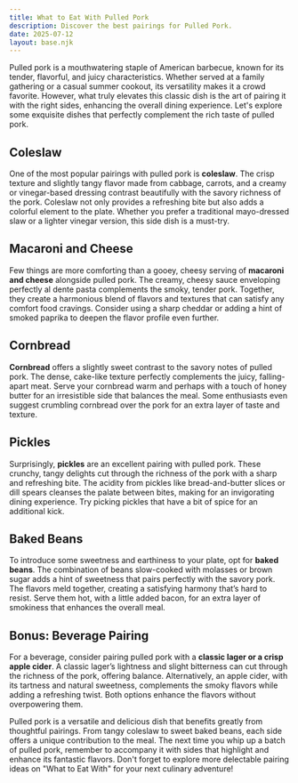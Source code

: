 ```yaml
---
title: What to Eat With Pulled Pork
description: Discover the best pairings for Pulled Pork.
date: 2025-07-12
layout: base.njk
---
```


Pulled pork is a mouthwatering staple of American barbecue, known for its tender, flavorful, and juicy characteristics. Whether served at a family gathering or a casual summer cookout, its versatility makes it a crowd favorite. However, what truly elevates this classic dish is the art of pairing it with the right sides, enhancing the overall dining experience. Let's explore some exquisite dishes that perfectly complement the rich taste of pulled pork.

## **Coleslaw**

One of the most popular pairings with pulled pork is **coleslaw**. The crisp texture and slightly tangy flavor made from cabbage, carrots, and a creamy or vinegar-based dressing contrast beautifully with the savory richness of the pork. Coleslaw not only provides a refreshing bite but also adds a colorful element to the plate. Whether you prefer a traditional mayo-dressed slaw or a lighter vinegar version, this side dish is a must-try.

## **Macaroni and Cheese**

Few things are more comforting than a gooey, cheesy serving of **macaroni and cheese** alongside pulled pork. The creamy, cheesy sauce enveloping perfectly al dente pasta complements the smoky, tender pork. Together, they create a harmonious blend of flavors and textures that can satisfy any comfort food cravings. Consider using a sharp cheddar or adding a hint of smoked paprika to deepen the flavor profile even further.

## **Cornbread**

**Cornbread** offers a slightly sweet contrast to the savory notes of pulled pork. The dense, cake-like texture perfectly complements the juicy, falling-apart meat. Serve your cornbread warm and perhaps with a touch of honey butter for an irresistible side that balances the meal. Some enthusiasts even suggest crumbling cornbread over the pork for an extra layer of taste and texture. 

## **Pickles**

Surprisingly, **pickles** are an excellent pairing with pulled pork. These crunchy, tangy delights cut through the richness of the pork with a sharp and refreshing bite. The acidity from pickles like bread-and-butter slices or dill spears cleanses the palate between bites, making for an invigorating dining experience. Try picking pickles that have a bit of spice for an additional kick.

## **Baked Beans**

To introduce some sweetness and earthiness to your plate, opt for **baked beans**. The combination of beans slow-cooked with molasses or brown sugar adds a hint of sweetness that pairs perfectly with the savory pork. The flavors meld together, creating a satisfying harmony that’s hard to resist. Serve them hot, with a little added bacon, for an extra layer of smokiness that enhances the overall meal.

## **Bonus: Beverage Pairing**

For a beverage, consider pairing pulled pork with a **classic lager or a crisp apple cider**. A classic lager’s lightness and slight bitterness can cut through the richness of the pork, offering balance. Alternatively, an apple cider, with its tartness and natural sweetness, complements the smoky flavors while adding a refreshing twist. Both options enhance the flavors without overpowering them.

Pulled pork is a versatile and delicious dish that benefits greatly from thoughtful pairings. From tangy coleslaw to sweet baked beans, each side offers a unique contribution to the meal. The next time you whip up a batch of pulled pork, remember to accompany it with sides that highlight and enhance its fantastic flavors. Don't forget to explore more delectable pairing ideas on "What to Eat With" for your next culinary adventure!